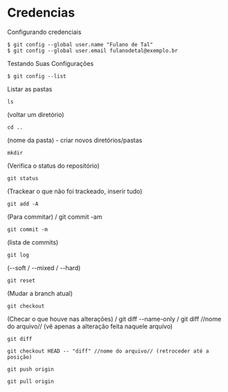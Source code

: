 # Credencias 

Configurando credenciais

```
$ git config --global user.name "Fulano de Tal"
$ git config --global user.email fulanodetal@exemplo.br
```
Testando Suas Configurações
```
$ git config --list
```
Listar as pastas
```
ls 
```
(voltar um diretório)
```
cd .. 
```
(nome da pasta) - criar novos diretórios/pastas
```
mkdir 
```
(Verifica o status do repositório)
```
git status 
```
(Trackear o que não foi trackeado, inserir tudo)
```
git add -A 
```
(Para commitar) / git commit -am
```
git commit -m 
```
(lista de commits)
```
git log 
```
(--soft / --mixed / --hard)
```
git reset
```
(Mudar a branch atual)
```
git checkout 
```
(Checar o que houve nas alterações) / git diff --name-only / git diff //nome do arquivo// (vê apenas a alteração feita naquele arquivo)
```
git diff 
```
```
git checkout HEAD -- "diff" //nome do arquivo// (retroceder até a posição)
```
```
git push origin
```
```
git pull origin
```
